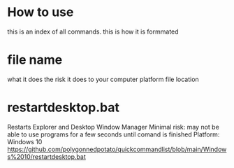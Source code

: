 # How to use
this is an index of all commands. this is how it is formmated

# file name

what it does
the risk it does to your computer
platform
file location


# restartdesktop.bat

Restarts Explorer and Desktop Window Manager
Minimal risk: may not be able to use programs for a few seconds until comand is finished
Platform: Windows 10
https://github.com/polygonnedpotato/quickcommandlist/blob/main/Windows%2010/restartdesktop.bat

